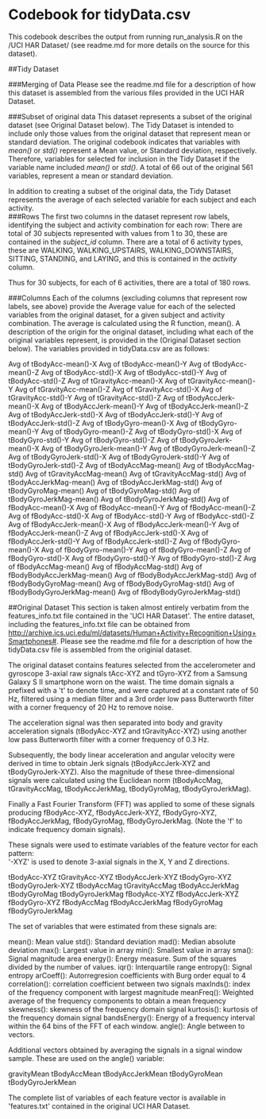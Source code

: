 Codebook for tidyData.csv
=========
This codebook describes the output from running run_analysis.R on the /UCI HAR Dataset/ (see readme.md for more details on the source for this dataset).

##Tidy Dataset

###Merging of Data
Please see the readme.md file for a description of how this dataset is assembled from the various files provided in the UCI HAR Dataset.

###Subset of original data
This dataset represents a subset of the original dataset (see Original Dataset below).  The Tidy Dataset is intended to include only those values from the original dataset that represent mean or standard deviation.  The original codebook indicates that variables with *mean()* or *std()* represent a Mean value, or Standard deviation, respectively. Therefore, variables for selected for inclusion in the Tidy Dataset if the variable name included *mean()* or *std()*.  A total of 66 out of the original 561 variables, represent a mean or standard deviation.

In addition to creating a subset of the original data, the Tidy Dataset represents the average of each selected variable for each subject and each activity.  
###Rows
The first two columns in the dataset represent row labels, identifying the subject and activity combination for each row:
There are total of 30 subjects represented with values from 1 to 30, these are contained in the *subject_id* column.
There are a total of 6 activity types, these are WALKING, WALKING_UPSTAIRS, WALKING_DOWNSTAIRS, SITTING, STANDING, and LAYING, and this is contained in the *activity* column.

Thus for 30 subjects, for each of 6 activities, there are a total of 180 rows.

###Columns
Each of the columns (excluding columns that represent row labels, see above) provide the Average value for each of the selected variables from the original dataset, for a given subject and activity combination.
The average is calculated using the R function, mean().  A description of the origin for the original dataset, including what each of the original variables represent, is provided in the (Original Dataset section below).
The variables provided in tidyData.csv are as follows:

Avg of tBodyAcc-mean()-X
Avg of tBodyAcc-mean()-Y
Avg of tBodyAcc-mean()-Z
Avg of tBodyAcc-std()-X
Avg of tBodyAcc-std()-Y
Avg of tBodyAcc-std()-Z
Avg of tGravityAcc-mean()-X
Avg of tGravityAcc-mean()-Y
Avg of tGravityAcc-mean()-Z
Avg of tGravityAcc-std()-X
Avg of tGravityAcc-std()-Y
Avg of tGravityAcc-std()-Z
Avg of tBodyAccJerk-mean()-X
Avg of tBodyAccJerk-mean()-Y
Avg of tBodyAccJerk-mean()-Z
Avg of tBodyAccJerk-std()-X
Avg of tBodyAccJerk-std()-Y
Avg of tBodyAccJerk-std()-Z
Avg of tBodyGyro-mean()-X
Avg of tBodyGyro-mean()-Y
Avg of tBodyGyro-mean()-Z
Avg of tBodyGyro-std()-X
Avg of tBodyGyro-std()-Y
Avg of tBodyGyro-std()-Z
Avg of tBodyGyroJerk-mean()-X
Avg of tBodyGyroJerk-mean()-Y
Avg of tBodyGyroJerk-mean()-Z
Avg of tBodyGyroJerk-std()-X
Avg of tBodyGyroJerk-std()-Y
Avg of tBodyGyroJerk-std()-Z
Avg of tBodyAccMag-mean()
Avg of tBodyAccMag-std()
Avg of tGravityAccMag-mean()
Avg of tGravityAccMag-std()
Avg of tBodyAccJerkMag-mean()
Avg of tBodyAccJerkMag-std()
Avg of tBodyGyroMag-mean()
Avg of tBodyGyroMag-std()
Avg of tBodyGyroJerkMag-mean()
Avg of tBodyGyroJerkMag-std()
Avg of fBodyAcc-mean()-X
Avg of fBodyAcc-mean()-Y
Avg of fBodyAcc-mean()-Z
Avg of fBodyAcc-std()-X
Avg of fBodyAcc-std()-Y
Avg of fBodyAcc-std()-Z
Avg of fBodyAccJerk-mean()-X
Avg of fBodyAccJerk-mean()-Y
Avg of fBodyAccJerk-mean()-Z
Avg of fBodyAccJerk-std()-X
Avg of fBodyAccJerk-std()-Y
Avg of fBodyAccJerk-std()-Z
Avg of fBodyGyro-mean()-X
Avg of fBodyGyro-mean()-Y
Avg of fBodyGyro-mean()-Z
Avg of fBodyGyro-std()-X
Avg of fBodyGyro-std()-Y
Avg of fBodyGyro-std()-Z
Avg of fBodyAccMag-mean()
Avg of fBodyAccMag-std()
Avg of fBodyBodyAccJerkMag-mean()
Avg of fBodyBodyAccJerkMag-std()
Avg of fBodyBodyGyroMag-mean()
Avg of fBodyBodyGyroMag-std()
Avg of fBodyBodyGyroJerkMag-mean()
Avg of fBodyBodyGyroJerkMag-std()


##Original Dataset
This section is taken almost entirely verbatim from the features_info.txt file contained in the 'UCI HAR Dataset'.  The entire dataset, including the features_info.txt file can be obtained from http://archive.ics.uci.edu/ml/datasets/Human+Activity+Recognition+Using+Smartphones#.  Please see the readme.md file for a description of how the tidyData.csv file is assembled from the originial dataset.

The original dataset contains features selected from the accelerometer and gyroscope 3-axial raw signals tAcc-XYZ and tGyro-XYZ from a Samsung Galaxy S II smartphone worn on the waist. 
The time domain signals a prefixed with a 't' to denote time, and were captured at a constant rate of 50 Hz, filtered using a median filter and a 3rd order low pass Butterworth filter with a corner frequency of 20 Hz to remove noise.
 
The acceleration signal was then separated into body and gravity acceleration signals (tBodyAcc-XYZ and tGravityAcc-XYZ) using another low pass Butterworth filter with a corner frequency of 0.3 Hz. 

Subsequently, the body linear acceleration and angular velocity were derived in time to obtain Jerk signals (tBodyAccJerk-XYZ and tBodyGyroJerk-XYZ). 
Also the magnitude of these three-dimensional signals were calculated using the Euclidean norm (tBodyAccMag, tGravityAccMag, tBodyAccJerkMag, tBodyGyroMag, tBodyGyroJerkMag). 

Finally a Fast Fourier Transform (FFT) was applied to some of these signals producing fBodyAcc-XYZ, fBodyAccJerk-XYZ, fBodyGyro-XYZ, fBodyAccJerkMag, fBodyGyroMag, fBodyGyroJerkMag. (Note the 'f' to indicate frequency domain signals). 

These signals were used to estimate variables of the feature vector for each pattern:  
'-XYZ' is used to denote 3-axial signals in the X, Y and Z directions.

tBodyAcc-XYZ
tGravityAcc-XYZ
tBodyAccJerk-XYZ
tBodyGyro-XYZ
tBodyGyroJerk-XYZ
tBodyAccMag
tGravityAccMag
tBodyAccJerkMag
tBodyGyroMag
tBodyGyroJerkMag
fBodyAcc-XYZ
fBodyAccJerk-XYZ
fBodyGyro-XYZ
fBodyAccMag
fBodyAccJerkMag
fBodyGyroMag
fBodyGyroJerkMag

The set of variables that were estimated from these signals are: 

mean(): Mean value
std(): Standard deviation
mad(): Median absolute deviation 
max(): Largest value in array
min(): Smallest value in array
sma(): Signal magnitude area
energy(): Energy measure. Sum of the squares divided by the number of values. 
iqr(): Interquartile range 
entropy(): Signal entropy
arCoeff(): Autorregresion coefficients with Burg order equal to 4
correlation(): correlation coefficient between two signals
maxInds(): index of the frequency component with largest magnitude
meanFreq(): Weighted average of the frequency components to obtain a mean frequency
skewness(): skewness of the frequency domain signal 
kurtosis(): kurtosis of the frequency domain signal 
bandsEnergy(): Energy of a frequency interval within the 64 bins of the FFT of each window.
angle(): Angle between to vectors.

Additional vectors obtained by averaging the signals in a signal window sample. These are used on the angle() variable:

gravityMean
tBodyAccMean
tBodyAccJerkMean
tBodyGyroMean
tBodyGyroJerkMean

The complete list of variables of each feature vector is available in 'features.txt' contained in the original UCI HAR Dataset.





